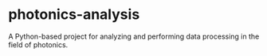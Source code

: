 # photonics-analysis
A Python-based project for analyzing and performing data processing in the field of photonics.

